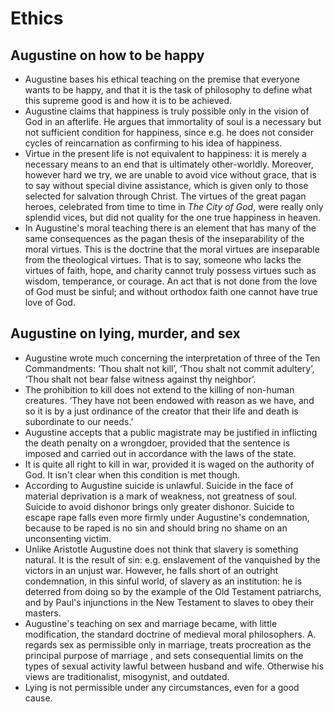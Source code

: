 # Ethics

## Augustine on how to be happy

* Augustine bases his ethical teaching on the premise that everyone wants to
  be happy, and that it is the task of philosophy to define what this
  supreme good is and how it is to be achieved.
* Augustine claims that happiness is truly possible only in the vision of
  God in an afterlife. He argues that immortality of soul is a necessary but
  not sufficient condition for happiness, since e.g. he does not consider
  cycles of reincarnation as confirming to his idea of happiness.
* Virtue in the present life is not equivalent to happiness: it is merely a
  necessary means to an end that is ultimately other-worldly. Moreover,
  however hard we try, we are unable to avoid vice without grace, that is to
  say without special divine assistance, which is given only to those
  selected for salvation through Christ. The virtues of the great pagan
  heroes, celebrated from time to time in *The City of God*, were really
  only splendid vices, but did not quality for the one true happiness in
  heaven.
* In Augustine's moral teaching there is an element that has many of the
  same consequences as the pagan thesis of the inseparability of the moral
  virtues. This is the doctrine that the moral virtues are inseparable from
  the theological virtues. That is to say, someone who lacks the virtues of
  faith, hope, and charity cannot truly possess virtues such as wisdom,
  temperance, or courage. An act that is not done from the love of God must
  be sinful; and without orthodox faith one cannot have true love of God.

## Augustine on lying, murder, and sex

* Augustine wrote much concerning the interpretation of three of the Ten
  Commandments: ‘Thou shalt not kill’, ‘Thou shalt not commit adultery’,
  ‘Thou shalt not bear false witness against thy neighbor’.
* The prohibition to kill does not extend to the killing of non-human
  creatures. ‘They have not been endowed with reason as we have, and so it
  is by a just ordinance of the creator that their life and death is
  subordinate to our needs.’
* Augustine accepts that a public magistrate may be justified in inflicting
  the death penalty on a wrongdoer, provided that the sentence is imposed
  and carried out in accordance with the laws of the state.
* It is quite all right to kill in war, provided it is waged on the
  authority of God. It isn't clear when this condition is met though.
* According to Augustine suicide is unlawful. Suicide in the face of
  material deprivation is a mark of weakness, not greatness of soul. Suicide
  to avoid dishonor brings only greater dishonor. Suicide to escape rape
  falls even more firmly under Augustine's condemnation, because to be raped
  is no sin and should bring no shame on an unconsenting victim.
* Unlike Aristotle Augustine does not think that slavery is something
  natural. It is the result of sin: e.g. enslavement of the vanquished by
  the victors in an unjust war. However, he falls short of an outright
  condemnation, in this sinful world, of slavery as an institution: he is
  deterred from doing so by the example of the Old Testament patriarchs, and
  by Paul's injunctions in the New Testament to slaves to obey their
  masters.
* Augustine's teaching on sex and marriage became, with little modification,
  the standard doctrine of medieval moral philosophers. A. regards sex as
  permissible only in marriage, treats procreation as the principal purpose
  of marriage , and sets consequential limits on the types of sexual
  activity lawful between husband and wife. Otherwise his views are
  traditionalist, misogynist, and outdated.
* Lying is not permissible under any circumstances, even for a good cause.
